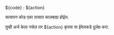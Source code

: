 ${code} : ${action}

सत्यापन कोड एका तासात कालबाह्य होईल.

तुम्ही अर्ज केला नसेल तर ${action} कृपया या ईमेलकडे दुर्लक्ष करा.
